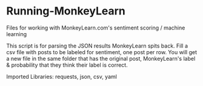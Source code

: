 # Running-MonkeyLearn
Files for working with MonkeyLearn.com's sentiment scoring / machine learning

This script is for parsing the JSON results MonkeyLearn spits back. 
Fill a csv file with posts to be labeled for sentiment, one post per row. You will get a 
new file in the same folder that has the original post, MonkeyLearn's label & 
probability that they think their label is correct. 

Imported Libraries: requests, json, csv, yaml
